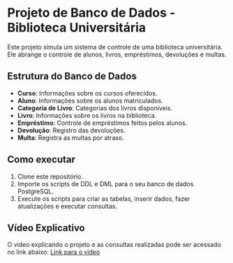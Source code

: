 # Projeto de Banco de Dados - Biblioteca Universitária

Este projeto simula um sistema de controle de uma biblioteca universitária. Ele abrange o controle de alunos, livros, empréstimos, devoluções e multas. 

## Estrutura do Banco de Dados
- **Curso**: Informações sobre os cursos oferecidos.
- **Aluno**: Informações sobre os alunos matriculados.
- **Categoria de Livro**: Categorias dos livros disponíveis.
- **Livro**: Informações sobre os livros na biblioteca.
- **Empréstimo**: Controle de empréstimos feitos pelos alunos.
- **Devolução**: Registro das devoluções.
- **Multa**: Registra as multas por atraso.

## Como executar
1. Clone este repositório.
2. Importe os scripts de DDL e DML para o seu banco de dados PostgreSQL.
3. Execute os scripts para criar as tabelas, inserir dados, fazer atualizações e executar consultas.

## Vídeo Explicativo
O vídeo explicando o projeto e as consultas realizadas pode ser acessado no link abaixo:
[Link para o vídeo](https://link-do-video)
